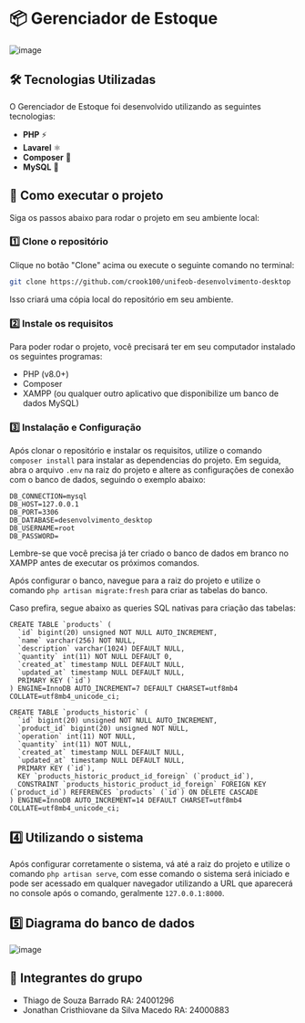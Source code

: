 # 📦 Gerenciador de Estoque

![image](https://github.com/user-attachments/assets/68738382-eb23-4478-94ce-33f3fcb0907b)


## 🛠️ Tecnologias Utilizadas

O Gerenciador de Estoque foi desenvolvido utilizando as seguintes tecnologias:

- **PHP** ⚡
- **Lavarel** ⚛️
- **Composer** 🎨
- **MySQL** 🏧

## 🚀 Como executar o projeto

Siga os passos abaixo para rodar o projeto em seu ambiente local:

### 1️⃣ Clone o repositório

Clique no botão "Clone" acima ou execute o seguinte comando no terminal:

```bash
git clone https://github.com/crook100/unifeob-desenvolvimento-desktop
```

Isso criará uma cópia local do repositório em seu ambiente.

### 2️⃣ Instale os requisitos

Para poder rodar o projeto, você precisará ter em seu computador instalado os seguintes programas:
 - PHP (v8.0+)
 - Composer
 - XAMPP (ou qualquer outro aplicativo que disponibilize um banco de dados MySQL)

### 3️⃣ Instalação e Configuração
Após clonar o repositório e instalar os requisitos, utilize o comando ``composer install`` para instalar as dependencias do projeto.
Em seguida, abra o arquivo ``.env`` na raiz do projeto e altere as configurações de conexão com o banco de dados, seguindo o exemplo abaixo:
```
DB_CONNECTION=mysql
DB_HOST=127.0.0.1
DB_PORT=3306
DB_DATABASE=desenvolvimento_desktop
DB_USERNAME=root
DB_PASSWORD=
```
Lembre-se que você precisa já ter criado o banco de dados em branco no XAMPP antes de executar os próximos comandos.


Após configurar o banco, navegue para a raiz do projeto e utilize o comando ``php artisan migrate:fresh`` para criar as tabelas do banco.

Caso prefira, segue abaixo as queries SQL nativas para criação das tabelas:
```
CREATE TABLE `products` (
  `id` bigint(20) unsigned NOT NULL AUTO_INCREMENT,
  `name` varchar(256) NOT NULL,
  `description` varchar(1024) DEFAULT NULL,
  `quantity` int(11) NOT NULL DEFAULT 0,
  `created_at` timestamp NULL DEFAULT NULL,
  `updated_at` timestamp NULL DEFAULT NULL,
  PRIMARY KEY (`id`)
) ENGINE=InnoDB AUTO_INCREMENT=7 DEFAULT CHARSET=utf8mb4 COLLATE=utf8mb4_unicode_ci;

CREATE TABLE `products_historic` (
  `id` bigint(20) unsigned NOT NULL AUTO_INCREMENT,
  `product_id` bigint(20) unsigned NOT NULL,
  `operation` int(11) NOT NULL,
  `quantity` int(11) NOT NULL,
  `created_at` timestamp NULL DEFAULT NULL,
  `updated_at` timestamp NULL DEFAULT NULL,
  PRIMARY KEY (`id`),
  KEY `products_historic_product_id_foreign` (`product_id`),
  CONSTRAINT `products_historic_product_id_foreign` FOREIGN KEY (`product_id`) REFERENCES `products` (`id`) ON DELETE CASCADE
) ENGINE=InnoDB AUTO_INCREMENT=14 DEFAULT CHARSET=utf8mb4 COLLATE=utf8mb4_unicode_ci;
```
## 4️⃣ Utilizando o sistema
Após configurar corretamente o sistema, vá até a raiz do projeto e utilize o comando ```php artisan serve```, com esse comando o sistema será iniciado e pode ser acessado em qualquer navegador utilizando a URL que aparecerá no console após o comando, geralmente ```127.0.0.1:8000```.



## 5️⃣ Diagrama do banco de dados
![image](https://github.com/user-attachments/assets/0e3ad39b-ee6c-46e5-8f2d-27e503852570)

## 🧑 Integrantes do grupo
- Thiago de Souza Barrado RA: 24001296
- Jonathan Cristhiovane da Silva Macedo RA: 24000883


